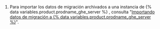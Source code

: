 1. Para importar los datos de migración archivados a una instancia de {% data variables.product.prodname_ghe_server %} , consulta "[Importando datos de migración a {% data variables.product.prodname_ghe_server %}](/enterprise/admin/guides/migrations/importing-migration-data-to-github-enterprise-server/)".
